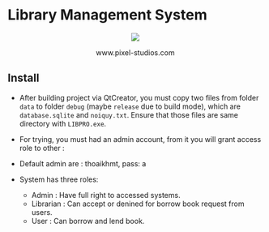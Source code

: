 # Library Management System

<div align="center">
 <img src="https://www.pixel-studios.com/blog/wp-content/uploads/2018/12/012.jpg"/>
 <p align="center">www.pixel-studios.com</p>
</div>

## Install

* After building project via QtCreator, you must copy two files from folder `data` to folder `debug` (maybe `release` due to build mode), which are `database.sqlite` and `noiquy.txt`. Ensure that those files are same directory with `LIBPRO.exe`.

* For trying, you must had an admin account, from it you will grant access role to other :
* Default admin are : thoaikhmt, pass: a
* System has three roles:
  * Admin : Have full right to accessed systems.
  * Librarian : Can accept or denined for borrow book request from users.
  * User : Can borrow and lend book.

